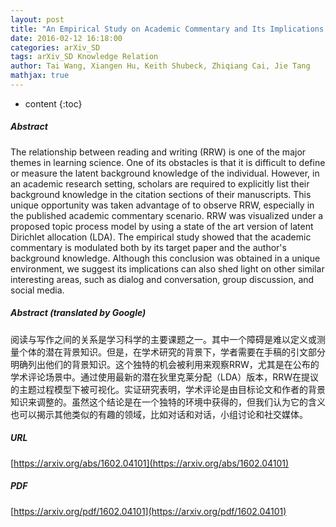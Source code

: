 ```yaml
---
layout: post
title: "An Empirical Study on Academic Commentary and Its Implications on Reading and Writing"
date: 2016-02-12 16:18:00
categories: arXiv_SD
tags: arXiv_SD Knowledge Relation
author: Tai Wang, Xiangen Hu, Keith Shubeck, Zhiqiang Cai, Jie Tang
mathjax: true
---
```


* content
{:toc}

##### Abstract
The relationship between reading and writing (RRW) is one of the major themes in learning science. One of its obstacles is that it is difficult to define or measure the latent background knowledge of the individual. However, in an academic research setting, scholars are required to explicitly list their background knowledge in the citation sections of their manuscripts. This unique opportunity was taken advantage of to observe RRW, especially in the published academic commentary scenario. RRW was visualized under a proposed topic process model by using a state of the art version of latent Dirichlet allocation (LDA). The empirical study showed that the academic commentary is modulated both by its target paper and the author's background knowledge. Although this conclusion was obtained in a unique environment, we suggest its implications can also shed light on other similar interesting areas, such as dialog and conversation, group discussion, and social media.

##### Abstract (translated by Google)
阅读与写作之间的关系是学习科学的主要课题之一。其中一个障碍是难以定义或测量个体的潜在背景知识。但是，在学术研究的背景下，学者需要在手稿的引文部分明确列出他们的背景知识。这个独特的机会被利用来观察RRW，尤其是在公布的学术评论场景中。通过使用最新的潜在狄里克莱分配（LDA）版本，RRW在提议的主题过程模型下被可视化。实证研究表明，学术评论是由目标论文和作者的背景知识来调整的。虽然这个结论是在一个独特的环境中获得的，但我们认为它的含义也可以揭示其他类似的有趣的领域，比如对话和对话，小组讨论和社交媒体。

##### URL
[https://arxiv.org/abs/1602.04101](https://arxiv.org/abs/1602.04101)

##### PDF
[https://arxiv.org/pdf/1602.04101](https://arxiv.org/pdf/1602.04101)

